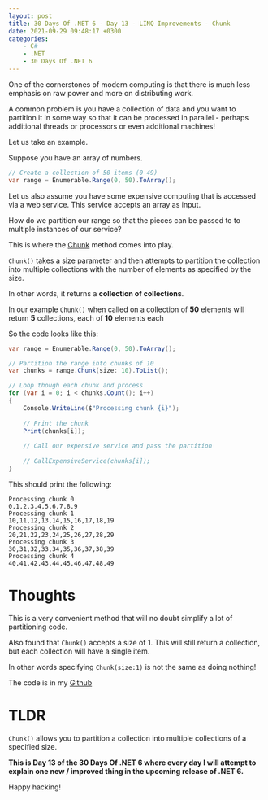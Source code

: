 ```yaml
---
layout: post
title: 30 Days Of .NET 6 - Day 13 - LINQ Improvements - Chunk
date: 2021-09-29 09:48:17 +0300
categories:
    - C#
    - .NET
    - 30 Days Of .NET 6
---
```

One of the cornerstones of modern computing is that there is much less emphasis on raw power and more on distributing work.

A common problem is you have a collection of data and you want to partition it in some way so that it can be processed in parallel - perhaps additional threads or processors or even additional machines!

Let us take an example.

Suppose you have an array of numbers.

```csharp
// Create a collection of 50 items (0-49)
var range = Enumerable.Range(0, 50).ToArray();
```

Let us also assume you have some expensive computing that is accessed via a web service. This service accepts an array as input.

How do we partition our range so that the pieces can be passed to to multiple instances of our service?

This is where the [Chunk](https://docs.microsoft.com/en-us/dotnet/api/system.linq.enumerable.chunk?view=net-6.0) method comes into play.

`Chunk()` takes a size parameter and then attempts to partition the collection into multiple collections with the number of elements as specified by the size.

In other words, it returns a **collection of collections**.

In our example `Chunk()` when called on a collection of **50** elements will return **5** collections, each of **10** elements each

So the code looks like this:

```csharp
var range = Enumerable.Range(0, 50).ToArray();

// Partition the range into chunks of 10
var chunks = range.Chunk(size: 10).ToList();

// Loop though each chunk and process
for (var i = 0; i < chunks.Count(); i++)
{
    Console.WriteLine($"Processing chunk {i}");
    
    // Print the chunk
    Print(chunks[i]);
    
    // Call our expensive service and pass the partition
    
    // CallExpensiveService(chunks[i]);
}
```

This should print the following:

```plaintext
Processing chunk 0
0,1,2,3,4,5,6,7,8,9
Processing chunk 1
10,11,12,13,14,15,16,17,18,19
Processing chunk 2
20,21,22,23,24,25,26,27,28,29
Processing chunk 3
30,31,32,33,34,35,36,37,38,39
Processing chunk 4
40,41,42,43,44,45,46,47,48,49
```

# Thoughts

This is a very convenient method that will no doubt simplify a lot of partitioning code.

Also found that `Chunk()` accepts a size of 1. This will still return a collection, but each collection will have a single item.

In other words specifying `Chunk(size:1)` is not the same as doing nothing!

The code is in my [Github](https://github.com/conradakunga/BlogCode/tree/master/2021-09-29%20-%2030%20Days%20Of%20.NET%206%20-%20Day%2013%20-%20LINQ%20Improvements%20-%20Chunk)

# TLDR

`Chunk()` allows you to partition a collection into multiple collections of a specified size.

**This is Day 13 of the 30 Days Of .NET 6 where every day I will attempt to explain one new / improved thing in the upcoming release of .NET 6.**

Happy hacking!